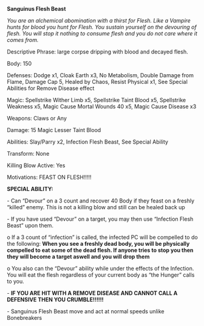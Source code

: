  

**Sanguinus Flesh Beast**

*You are an alchemical abomination with a thirst for Flesh. Like a Vampire hunts for blood you hunt for Flesh. You sustain yourself on the devouring of flesh. You will stop it nothing to consume flesh and you do not care where it comes from.*

Descriptive Phrase: large corpse dripping with blood and decayed flesh. 

Body: 150

Defenses: Dodge x1, Cloak Earth x3, No Metabolism, Double Damage from Flame, Damage Cap 5, Healed by Chaos, Resist Physical x1, See Special Abilities for Remove Disease effect

Magic: Spellstrike Wither Limb x5, Spellstrike Taint Blood x5, Spellstrike Weakness x5, Magic Cause Mortal Wounds 40 x5, Magic Cause Disease x3

Weapons: Claws or Any

Damage: 15 Magic Lesser Taint Blood

Abilities: Slay/Parry x2, Infection Flesh Beast, See Special Ability

Transform: None

Killing Blow Active: Yes

Motivations: FEAST ON FLESH!!!!!

**SPECIAL ABILITY:** 

\-    Can “Devour” on a 3 count and recover 40 Body if they feast on a freshly “killed” enemy. This is not a killing blow and still can be healed back up

\-    If you have used “Devour” on a target, you may then use “Infection Flesh Beast” upon them. 

o  If a 3 count of “infection” is called, the infected PC will be compelled to do the following: **When you see a freshly dead body, you will be physically compelled to eat some of the dead flesh. If anyone tries to stop you then they will become a target aswell and you will drop them**

o  You also can the “Devour” ability while under the effects of the Infection. You will eat the flesh regardless of your current body as “the Hunger” calls to you.

\-    **IF YOU ARE HIT WITH A REMOVE DISEASE AND CANNOT CALL A DEFENSIVE THEN YOU CRUMBLE!!!!!!**

\-    Sanguinus Flesh Beast move and act at normal speeds unlike Bonebreakers